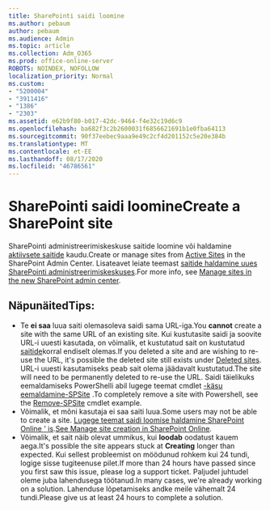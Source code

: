 ```yaml
---
title: SharePointi saidi loomine
ms.author: pebaum
author: pebaum
ms.audience: Admin
ms.topic: article
ms.collection: Adm_O365
ms.prod: office-online-server
ROBOTS: NOINDEX, NOFOLLOW
localization_priority: Normal
ms.custom:
- "5200004"
- "3911416"
- "1386"
- "2303"
ms.assetid: e62b9f80-b017-42dc-9464-f4e32c19d6c9
ms.openlocfilehash: ba682f3c2b2600031f6856621691b1e0fba64113
ms.sourcegitcommit: 90f37eebec9aaa9e49c2cf4d201152c5e20e384b
ms.translationtype: MT
ms.contentlocale: et-EE
ms.lasthandoff: 08/17/2020
ms.locfileid: "46786561"
---
```

# <a name="create-a-sharepoint-site"></a><span data-ttu-id="60776-102">SharePointi saidi loomine</span><span class="sxs-lookup"><span data-stu-id="60776-102">Create a SharePoint site</span></span>

<span data-ttu-id="60776-103">SharePointi administreerimiskeskuse saitide loomine või haldamine [aktiivsete saitide](https://admin.microsoft.com/sharepoint?page=sitemanagement&modern=true) kaudu.</span><span class="sxs-lookup"><span data-stu-id="60776-103">Create or manage sites from [Active Sites](https://admin.microsoft.com/sharepoint?page=sitemanagement&modern=true) in the SharePoint Admin Center.</span></span> <span data-ttu-id="60776-104">Lisateavet leiate teemast [saitide haldamine uues SharePointi administreerimiskeskuses](https://docs.microsoft.com/sharepoint/manage-site-creation).</span><span class="sxs-lookup"><span data-stu-id="60776-104">For more info, see [Manage sites in the new SharePoint admin center](https://docs.microsoft.com/sharepoint/manage-site-creation).</span></span> 

## <a name="tips"></a><span data-ttu-id="60776-105">Näpunäited</span><span class="sxs-lookup"><span data-stu-id="60776-105">Tips:</span></span>

- <span data-ttu-id="60776-106">Te **ei saa** luua saiti olemasoleva saidi sama URL-iga.</span><span class="sxs-lookup"><span data-stu-id="60776-106">You **cannot** create a site with the same URL of an existing site.</span></span> <span data-ttu-id="60776-107">Kui kustutasite saidi ja soovite URL-i uuesti kasutada, on võimalik, et kustutatud sait on kustutatud [saitide](https://admin.microsoft.com/sharepoint?page=recyclebin&modern=true)korral endiselt olemas.</span><span class="sxs-lookup"><span data-stu-id="60776-107">If you deleted a site and are wishing to re-use the URL, it's possible the deleted site still exists under [Deleted sites](https://admin.microsoft.com/sharepoint?page=recyclebin&modern=true).</span></span> <span data-ttu-id="60776-108">URL-i uuesti kasutamiseks peab sait olema jäädavalt kustutatud.</span><span class="sxs-lookup"><span data-stu-id="60776-108">The site will need to be permanently deleted to re-use the URL.</span></span> <span data-ttu-id="60776-109">Saidi täielikuks eemaldamiseks PowerShelli abil lugege teemat cmdlet [-käsu eemaldamine-SPSite](https://docs.microsoft.com/sharepoint/manage-sites-in-new-admin-center#delete-a-site) .</span><span class="sxs-lookup"><span data-stu-id="60776-109">To completely remove a site with Powershell, see the [Remove-SPSite](https://docs.microsoft.com/sharepoint/manage-sites-in-new-admin-center#delete-a-site) cmdlet example.</span></span>
- <span data-ttu-id="60776-110">Võimalik, et mõni kasutaja ei saa saiti luua.</span><span class="sxs-lookup"><span data-stu-id="60776-110">Some users may not be able to create a site.</span></span> <span data-ttu-id="60776-111">[Lugege teemat saidi loomise haldamine SharePoint Online ' is](https://docs.microsoft.com/sharepoint/manage-site-creation).</span><span class="sxs-lookup"><span data-stu-id="60776-111">[See Manage site creation in SharePoint Online](https://docs.microsoft.com/sharepoint/manage-site-creation).</span></span>
- <span data-ttu-id="60776-112">Võimalik, et sait näib olevat ummikus, kui **loodab** oodatust kauem aega.</span><span class="sxs-lookup"><span data-stu-id="60776-112">It's possible the site appears stuck at **Creating** longer than expected.</span></span> <span data-ttu-id="60776-113">Kui sellest probleemist on möödunud rohkem kui 24 tundi, logige sisse tugiteenuse pilet.</span><span class="sxs-lookup"><span data-stu-id="60776-113">If more than 24 hours have passed since you first saw this issue, please log a support ticket.</span></span> <span data-ttu-id="60776-114">Paljudel juhtudel oleme juba lahendusega töötanud.</span><span class="sxs-lookup"><span data-stu-id="60776-114">In many cases, we're already working on a solution.</span></span> <span data-ttu-id="60776-115">Lahenduse lõpetamiseks andke meile vähemalt 24 tundi.</span><span class="sxs-lookup"><span data-stu-id="60776-115">Please give us at least 24 hours to complete a solution.</span></span>

